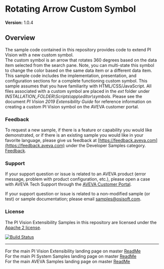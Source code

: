# Rotating Arrow Custom Symbol

**Version:** 1.0.4

## Overview
The sample code contained in this repository provides code to extend PI Vision with a new custom symbol.  
The custom symbol is an arrow that rotates 360 degrees based on the data item selected from the search pane.  Note, you can multi-state this symbol to change the color based on the same data item or a different data item.
This sample code includes the implementation, presentation, and configuration sections for a complete functioning custom symbol.
This sample assumes that you have familiarity with HTML/CSS/JavaScript. All files associated with a custom symbol are placed in the _ext_ folder under _INSTALLATION_FOLDER\Scripts\app\editor\symbols_. Please see the document _PI Vision 2019 Extensibility Guide_ for reference information on creating a custom PI Vision symbol on the AVEVA customer portal. 

### Feedback

To request a new sample, if there is a feature or capability you would like demonstrated, or if there is an existing sample you would like in your favorite language, please give us feedback at [https://feedback.aveva.com](https://feedback.aveva.com) under the Developer Samples category. [Feedback](https://datahub.feedback.aveva.com/ideas/search?category=7135134109509567625&query=sample).

### Support

If your support question or issue is related to an AVEVA product (error message, problem with product configuration, etc.), please open a case with AVEVA Tech Support through the [AVEVA Customer Portal](https://my.osisoft.com/).

If your support question or issue is related to a non-modified sample (or test) or sample documentation; please email [samples@osisoft.com](mailto:samples@osisoft.com). 

### License

The PI Vision Extensibility Samples in this repository are licensed under the [Apache 2 license](https://github.com/osisoft/OSI-Samples/blob/master/LICENSE).

[![Build Status](https://dev.azure.com/osieng/engineering/_apis/build/status/PI%20Vision/extensibility-sample.unit-tests?branchName=47718_ExtensibilitySample)](https://dev.azure.com/osieng/engineering/_build?definitionId=1311&branchName=47718_ExtensibilitySample)

---

For the main PI Vision Extensibility landing page on master [ReadMe](https://github.com/osisoft/OSI-Samples-PI-System/tree/master/docs/PI-Vision-Extensibility-Docs)  
For the main PI System Samples landing page on master [ReadMe](https://github.com/osisoft/OSI-Samples-PI-System)  
For the main AVEVA Samples landing page on master [ReadMe](https://github.com/osisoft/OSI-Samples)
